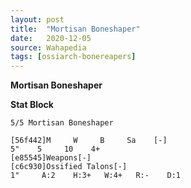 ```yaml
---
layout: post
title:  "Mortisan Boneshaper"
date:   2020-12-05
source: Wahapedia
tags: [ossiarch-bonereapers]
---
```


**Mortisan Boneshaper**

**Stat Block**
```
5/5 Mortisan Boneshaper
```

```
[56f442]M     W     B     Sa    [-]
5"    5     10    4+    
[e85545]Weapons[-]
[c6c930]Ossified Talons[-]
1"     A:2    H:3+   W:4+   R:-    D:1   
```


